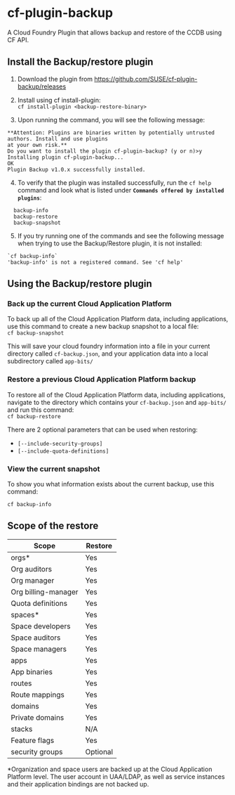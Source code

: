 # cf-plugin-backup
A Cloud Foundry Plugin that allows backup and restore of the CCDB using CF API.

## Install the Backup/restore plugin

1. Download the plugin from https://github.com/SUSE/cf-plugin-backup/releases  

2. Install using cf install-plugin:   
`cf install-plugin <backup-restore-binary> `  

3. Upon running the command, you will see the following message:   

~~~~
**Attention: Plugins are binaries written by potentially untrusted authors. Install and use plugins
at your own risk.**  
Do you want to install the plugin cf-plugin-backup? (y or n)>y  
Installing plugin cf-plugin-backup...  
OK  
Plugin Backup v1.0.x successfully installed.  
~~~~

4. To verify that the plugin was installed successfully, run the `cf help` command and look what is listed under **`Commands offered by installed plugins`**:

~~~~
  backup-info    
  backup-restore    
  backup-snapshot   
~~~~

5. If you try running one of the commands and see the following message when trying to use the Backup/Restore plugin, it is not installed:
~~~~
`cf backup-info`  
'backup-info' is not a registered command. See 'cf help'  
~~~~

## Using the Backup/restore plugin

### Back up the current Cloud Application Platform  

To back up all of the Cloud Application Platform data, including applications, use this command to create a new backup snapshot to a local file:  
`cf backup-snapshot`  

This will save your cloud foundry information into a file in your current directory called `cf-backup.json`, and your application data into a local subdirectory called `app-bits/`  

### Restore a previous Cloud Application Platform backup  

To restore all of the Cloud Application Platform data, including applications, navigate to the directory which contains your `cf-backup.json` and `app-bits/` and run this command:   
`cf backup-restore`  

There are 2 optional parameters that can be used when restoring:

* `[--include-security-groups]`   
* `[--include-quota-definitions]`  

### View the current snapshot

To show you what information exists about the current backup, use this command:

`cf backup-info`

## Scope of the restore


Scope | Restore
---|---
orgs\* | Yes
Org auditors | Yes
Org manager | Yes
Org billing-manager | Yes
Quota definitions | Yes
spaces* | Yes
Space developers | Yes
Space auditors | Yes
Space managers | Yes
apps | Yes
App binaries | Yes
routes | Yes
Route mappings | Yes
domains | Yes
Private domains | Yes
stacks | N/A
Feature flags | Yes
security groups | Optional


*Organization and space users are backed up at the Cloud Application Platform level. The user account in UAA/LDAP, as well as service instances and their application bindings are not backed up.
